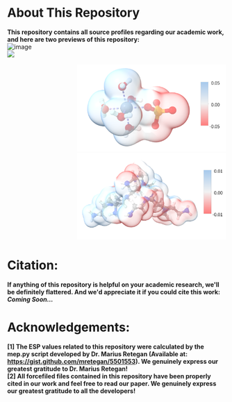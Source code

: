 # About This Repository
**This repository contains all source profiles regarding our academic work, and here are two previews of this repository:<br>**
![image](./figures/1.png)<br>
<img src="./figures/2.png" width="650" />
<div align=right>
<img src="./figures/3.png" height="200" /><br><img src="./figures/4.png" height="200" />
</div>

# Citation:
**If anything of this repository is helpful on your academic research, we'll be definitely flattered. And we'd appreciate it if you could cite this work:<br>**
***Coming Soon...***

# Acknowledgements:
**[1] The ESP values related to this repository were calculated by the mep.py script developed by Dr. Marius Retegan (Available at: https://gist.github.com/mretegan/5501553). We genuinely express our greatest gratitude to Dr. Marius Retegan!<br>**
**[2] All forcefiled files contained in this repository have been properly cited in our work and feel free to read our paper. We genuinely express our greatest gratitude to all the developers!<br>**

